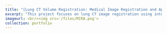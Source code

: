 ```yaml
---
title: "[Lung CT Volume Registration: Medical Image Registration and Applications](https://github.com/Marshall-mk/MIRA)"
excerpt: "This project focuses on lung CT image registration using intensity-based and deep learning techniques on a dataset of 4 volumetric scan pairs with landmark annotations. By optimizing parameters and integrating lung segmentation masks, the registration accuracy improved, reducing the mean Target Registration Error (TRE) to 1.44 mm, with a standard deviation of 1.77 mm and an execution time of 250 seconds per case. [[Paper]](/files/MIRA_FINAL_REPORT_MKH_FF.pdf) " 
imageurl: <br/><img src='/files/MIRA.png'>
collection: portfolio
---
```

